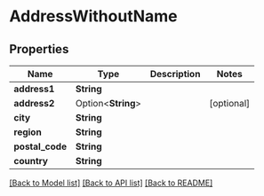 # AddressWithoutName

## Properties

Name | Type | Description | Notes
------------ | ------------- | ------------- | -------------
**address1** | **String** |  | 
**address2** | Option<**String**> |  | [optional]
**city** | **String** |  | 
**region** | **String** |  | 
**postal_code** | **String** |  | 
**country** | **String** |  | 

[[Back to Model list]](../README.md#documentation-for-models) [[Back to API list]](../README.md#documentation-for-api-endpoints) [[Back to README]](../README.md)


